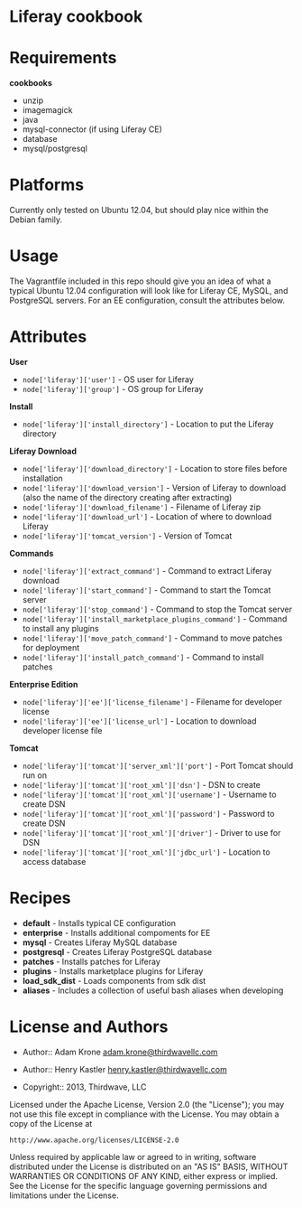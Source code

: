 # Liferay cookbook

# Requirements

**cookbooks**

* unzip
* imagemagick
* java
* mysql-connector (if using Liferay CE)
* database
* mysql/postgresql

# Platforms

Currently only tested on Ubuntu 12.04, but should play nice within the Debian family.

# Usage

The Vagrantfile included in this repo should give you an idea of what a typical Ubuntu 12.04 configuration will look like for Liferay CE, MySQL, and PostgreSQL servers. For an EE configuration, consult the attributes below.

# Attributes

**User**

* `node['liferay']['user']` - OS user for Liferay
* `node['liferay']['group']` - OS group for Liferay

**Install**

* `node['liferay']['install_directory']` - Location to put the Liferay directory


**Liferay Download**

* `node['liferay']['download_directory']` - Location to store files before installation
* `node['liferay']['download_version']` - Version of Liferay to download (also the name of the directory creating after extracting)
* `node['liferay']['download_filename']` - Filename of Liferay zip
* `node['liferay']['download_url']` - Location of where to download Liferay
* `node['liferay']['tomcat_version']` - Version of Tomcat

**Commands**

* `node['liferay']['extract_command']` - Command to extract Liferay download
* `node['liferay']['start_command']` - Command to start the Tomcat server
* `node['liferay']['stop_command']` - Command to stop the Tomcat server
* `node['liferay']['install_marketplace_plugins_command']` - Command to install any plugins
* `node['liferay']['move_patch_command']` - Command to move patches for deployment
* `node['liferay']['install_patch_command']` - Command to install patches

**Enterprise Edition**

* `node['liferay']['ee']['license_filename']` - Filename for developer license
* `node['liferay']['ee']['license_url']` - Location to download developer license file

**Tomcat**

* `node['liferay']['tomcat']['server_xml']['port']` - Port Tomcat should run on
* `node['liferay']['tomcat']['root_xml']['dsn']` - DSN to create
* `node['liferay']['tomcat']['root_xml']['username']` - Username to create DSN
* `node['liferay']['tomcat']['root_xml']['password']` - Password to create DSN
* `node['liferay']['tomcat']['root_xml']['driver']` - Driver to use for DSN
* `node['liferay']['tomcat']['root_xml']['jdbc_url']` - Location to access database

# Recipes

* **default** - Installs typical CE configuration
* **enterprise** - Installs additional compoments for EE
* **mysql** - Creates Liferay MySQL database
* **postgresql** - Creates Liferay PostgreSQL database 
* **patches** - Installs patches for Liferay
* **plugins** - Installs marketplace plugins for Liferay
* **load_sdk_dist** - Loads components from sdk dist
* **aliases** - Includes a collection of useful bash aliases when developing

# License and Authors

* Author:: Adam Krone <adam.krone@thirdwavellc.com>
* Author:: Henry Kastler <henry.kastler@thirdwavellc.com>

* Copyright:: 2013, Thirdwave, LLC

Licensed under the Apache License, Version 2.0 (the "License");
you may not use this file except in compliance with the License.
You may obtain a copy of the License at

    http://www.apache.org/licenses/LICENSE-2.0

Unless required by applicable law or agreed to in writing, software
distributed under the License is distributed on an "AS IS" BASIS,
WITHOUT WARRANTIES OR CONDITIONS OF ANY KIND, either express or implied.
See the License for the specific language governing permissions and
limitations under the License.
